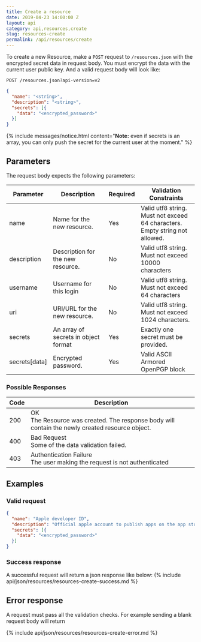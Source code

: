 ```yaml
---
title: Create a resource
date: 2019-04-23 14:00:00 Z
layout: api
category: api,resources,create
slug: resources-create
permalink: /api/resources/create
---
```


To create a new Resource, make a `POST` request to `/resources.json` with the encrypted secret data in request body.
You must encrypt the data with the current user public key. And a valid request body will look like:

```
POST /resources.json?api-version=v2
```
```json
{ 
  "name": "<string>",
  "description": "<string>",
  "secrets": [{
    "data": "<encrypted_password>"
  }]
}
```

{% include messages/notice.html
    content="<strong>Note:</strong> even if secrets is an array, you can only push the secret for the current user
    at the moment."
%}

## Parameters

The request body expects the following parameters:

<table class="table-parameters">
    <thead>
        <tr>
            <th>Parameter</th>
            <th>Description</th>
            <th>Required</th>
            <th>Validation Constraints</th>
        </tr>
    </thead>
    <tbody>
        <tr>
            <td>name</td>
            <td>Name for the new resource.</td>
            <td>Yes</td>
            <td>Valid utf8 string.<br>
                Must not exceed 64 characters.<br>
                Empty string not allowed.</td>
        </tr>
        <tr>
            <td>description</td>
            <td>Description for the new resource.</td>
            <td>No</td>
            <td>Valid utf8 string. <br>
                Must not exceed 10000 characters</td>
        </tr>
        <tr>
            <td>username</td>
            <td>Username for this login</td>
            <td>No</td>
            <td>Valid utf8 string.<br>
                Must not exceed 64 characters</td>
        </tr>
        <tr>
            <td>uri</td>
            <td>URI/URL for the new resource.</td>
            <td>No</td>
            <td>Valid utf8 string.<br>
                Must not exceed 1024 characters.
            </td>
        </tr>
        <tr>
            <td>secrets</td>
            <td>An array of secrets in object format</td>
            <td>Yes</td>
            <td>Exactly one secret must be provided.</td>
        </tr>
        <tr>
            <td>secrets[data]</td>
            <td>Encrypted password.</td>
            <td>Yes</td>
            <td>Valid ASCII Armored OpenPGP block</td>
        </tr>
    </tbody>
</table>

### Possible Responses

<table class="table-parameters">
    <thead>
        <tr>
            <th>Code</th>
            <th>Description</th>
        </tr>
    </thead>
    <tbody>
        <tr>
            <td>200</td>
            <td>OK<br/>
            The Resource was created. The response body will contain the newly created resource object.</td>
        </tr>
        <tr>
            <td>400</td>
            <td>Bad Request<br/>
            Some of the data validation failed.</td>
        </tr>
        <tr>
            <td>403</td>
            <td>Authentication Failure<br/>
            The user making the request is not authenticated</td>
        </tr>
    </tbody>
</table>

## Examples
### Valid request

```json
{ 
  "name": "Apple developer ID",
  "description": "Official apple account to publish apps on the app store",
  "secrets": [{
    "data": "<encrypted_password>"
  }]
}
```

### Success response

A successful request will return a json response like below:
{% include api/json/resources/resources-create-success.md %}

## Error response

A request must pass all the validation checks. For example sending a blank request body will return

{% include api/json/resources/resources-create-error.md %}

